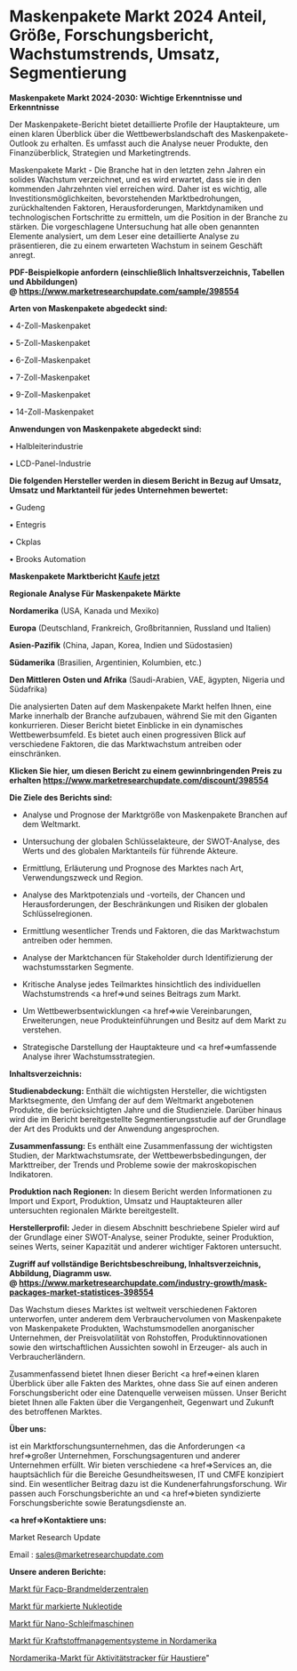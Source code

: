 # Maskenpakete Markt 2024 Anteil, Größe, Forschungsbericht, Wachstumstrends, Umsatz, Segmentierung

<strong>Maskenpakete Markt 2024-2030: Wichtige Erkenntnisse und Erkenntnisse</strong>

Der Maskenpakete-Bericht bietet detaillierte Profile der Hauptakteure, um einen klaren Überblick über die Wettbewerbslandschaft des Maskenpakete-Outlook zu erhalten. Es umfasst auch die Analyse neuer Produkte, den Finanzüberblick, Strategien und Marketingtrends.

Maskenpakete Markt - Die Branche hat in den letzten zehn Jahren ein solides Wachstum verzeichnet, und es wird erwartet, dass sie in den kommenden Jahrzehnten viel erreichen wird. Daher ist es wichtig, alle Investitionsmöglichkeiten, bevorstehenden Marktbedrohungen, zurückhaltenden Faktoren, Herausforderungen, Marktdynamiken und technologischen Fortschritte zu ermitteln, um die Position in der Branche zu stärken. Die vorgeschlagene Untersuchung hat alle oben genannten Elemente analysiert, um dem Leser eine detaillierte Analyse zu präsentieren, die zu einem erwarteten Wachstum in seinem Geschäft anregt.

<strong><b>PDF-Beispielkopie anfordern (einschließlich Inhaltsverzeichnis, Tabellen und Abbildungen) @ </b></strong><strong><a href=https://www.marketresearchupdate.com/sample/398554><strong>https://www.marketresearchupdate.com/sample/398554</u></a></strong></strong>

<strong>Arten von Maskenpakete abgedeckt sind:</strong>

• 4-Zoll-Maskenpaket

• 5-Zoll-Maskenpaket

• 6-Zoll-Maskenpaket

• 7-Zoll-Maskenpaket

• 9-Zoll-Maskenpaket

• 14-Zoll-Maskenpaket

<strong>Anwendungen von Maskenpakete abgedeckt sind:</strong>

• Halbleiterindustrie

• LCD-Panel-Industrie

<strong>Die folgenden Hersteller werden in diesem Bericht in Bezug auf Umsatz, Umsatz und Marktanteil für jedes Unternehmen bewertet:</strong>

• Gudeng

• Entegris

• Ckplas

• Brooks Automation

<strong>Maskenpakete Marktbericht <a href=https://www.marketresearchupdate.com/buynow/398554>Kaufe jetzt</a></strong>

<strong>Regionale Analyse Für Maskenpakete Märkte</strong>

<strong>Nordamerika</strong> (USA, Kanada und Mexiko)

<strong>Europa</strong> (Deutschland, Frankreich, Großbritannien, Russland und Italien)

<strong>Asien-Pazifik</strong> (China, Japan, Korea, Indien und Südostasien)

<strong>Südamerika</strong> (Brasilien, Argentinien, Kolumbien, etc.)

<strong>Den Mittleren</strong> <strong>Osten und Afrika</strong> (Saudi-Arabien, VAE, ägypten, Nigeria und Südafrika)

Die analysierten Daten auf dem Maskenpakete Markt helfen Ihnen, eine Marke innerhalb der Branche aufzubauen, während Sie mit den Giganten konkurrieren. Dieser Bericht bietet Einblicke in ein dynamisches Wettbewerbsumfeld. Es bietet auch einen progressiven Blick auf verschiedene Faktoren, die das Marktwachstum antreiben oder einschränken.

<strong>Klicken Sie hier, um diesen Bericht zu einem gewinnbringenden Preis zu erhalten
</strong><strong><a href=https://www.marketresearchupdate.com/discount/398554>https://www.marketresearchupdate.com/discount/398554</b></u></strong></a>

<strong>Die Ziele des Berichts sind:</strong>

- Analyse und Prognose der Marktgröße von Maskenpakete Branchen auf dem Weltmarkt.

- Untersuchung der globalen Schlüsselakteure, der SWOT-Analyse, des Werts und des globalen Marktanteils für führende Akteure.

- Ermittlung, Erläuterung und Prognose des Marktes nach Art, Verwendungszweck und Region.

- Analyse des Marktpotenzials und -vorteils, der Chancen und Herausforderungen, der Beschränkungen und Risiken der globalen Schlüsselregionen.

- Ermittlung wesentlicher Trends und Faktoren, die das Marktwachstum antreiben oder hemmen.

- Analyse der Marktchancen für Stakeholder durch Identifizierung der wachstumsstarken Segmente.

- Kritische Analyse jedes Teilmarktes hinsichtlich des individuellen Wachstumstrends <a href=>und</a> seines Beitrags zum Markt.

- Um Wettbewerbsentwicklungen <a href=>wie</a> Vereinbarungen, Erweiterungen, neue Produkteinführungen und Besitz auf dem Markt zu verstehen.

- Strategische Darstellung der Hauptakteure und <a href=>umfas</a>sende Analyse ihrer Wachstumsstrategien.

<strong>Inhaltsverzeichnis:</strong>

<strong>Studienabdeckung:</strong> Enthält die wichtigsten Hersteller, die wichtigsten Marktsegmente, den Umfang der auf dem Weltmarkt angebotenen Produkte, die berücksichtigten Jahre und die Studienziele. Darüber hinaus wird die im Bericht bereitgestellte Segmentierungsstudie auf der Grundlage der Art des Produkts und der Anwendung angesprochen.

<strong>Zusammenfassung:</strong> Es enthält eine Zusammenfassung der wichtigsten Studien, der Marktwachstumsrate, der Wettbewerbsbedingungen, der Markttreiber, der Trends und Probleme sowie der makroskopischen Indikatoren.

<strong>Produktion nach Regionen:</strong> In diesem Bericht werden Informationen zu Import und Export, Produktion, Umsatz und Hauptakteuren aller untersuchten regionalen Märkte bereitgestellt.

<strong>Herstellerprofil:</strong> Jeder in diesem Abschnitt beschriebene Spieler wird auf der Grundlage einer SWOT-Analyse, seiner Produkte, seiner Produktion, seines Werts, seiner Kapazität und anderer wichtiger Faktoren untersucht.

<strong><b>Zugriff auf vollständige Berichtsbeschreibung, Inhaltsverzeichnis, Abbildung, Diagramm usw. @ </b></strong><strong><a href=https://www.marketresearchupdate.com/industry-growth/mask-packages-market-statistices-398554>https://www.marketresearchupdate.com/industry-growth/mask-packages-market-statistices-398554</a></strong>

Das Wachstum dieses Marktes ist weltweit verschiedenen Faktoren unterworfen, unter anderem dem Verbrauchervolumen von Maskenpakete von Maskenpakete Produkten, Wachstumsmodellen anorganischer Unternehmen, der Preisvolatilität von Rohstoffen, Produktinnovationen sowie den wirtschaftlichen Aussichten sowohl in Erzeuger- als auch in Verbraucherländern.

Zusammenfassend bietet Ihnen dieser Bericht <a href=>einen</a> klaren Überblick über alle Fakten des Marktes, ohne dass Sie auf einen anderen Forschungsbericht oder eine Datenquelle verweisen müssen. Unser Bericht bietet Ihnen alle Fakten über die Vergangenheit, Gegenwart und Zukunft des betroffenen Marktes.

<strong>Über uns:</strong>

 ist ein Marktforschungsunternehmen, das die Anforderungen <a href=>großer</a> Unternehmen, Forschungsagenturen und anderer Unternehmen erfüllt. Wir bieten verschiedene <a href=>Services</a> an, die hauptsächlich für die Bereiche Gesundheitswesen, IT und CMFE konzipiert sind. Ein wesentlicher Beitrag dazu ist die Kundenerfahrungsforschung. Wir passen auch Forschungsberichte an und <a href=>bieten</a> syndizierte Forschungsberichte sowie Beratungsdienste an.

<strong><a href=>Kontaktiere uns:</a></strong>

Market Research Update

Email : sales@marketresearchupdate.com

<strong>Unsere anderen Berichte:</strong>

<a href=https://www.linkedin.com/pulse/fire-alarm-control-panel-facp-market-2023-2029>Markt für Facp-Brandmelderzentralen</a>

<a href=https://www.linkedin.com/pulse/labeled-nucleotides-market-analysis-segment>Markt für markierte Nukleotide</a>

<a href=https://www.linkedin.com/pulse/nano-grinding-machines-market-size-emerging>Markt für Nano-Schleifmaschinen</a>

<a href=https://www.linkedin.com/pulse/north-america-fuel-management-systems-market-2023-new>Markt für Kraftstoffmanagementsysteme in Nordamerika</a>

<a href=https://www.linkedin.com/pulse/north-america-pet-activity-trackers-market-size-2023-top>Nordamerika-Markt für Aktivitätstracker für Haustiere</a>"
